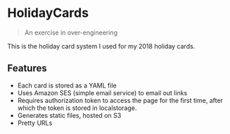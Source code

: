 # HolidayCards

> An exercise in over-engineering

This is the holiday card system I used for my 2018 holiday cards.

## Features

- Each card is stored as a YAML file
- Uses Amazon SES (simple email service) to email out links
- Requires authorization token to access the page for the first time,
after which the token is stored in localstorage.
- Generates static files, hosted on S3
- Pretty URLs
